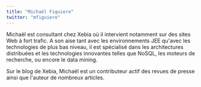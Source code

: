 ```yaml
---
title: "Michaël Figuiere"
twitter: "mfiguiere"
---
```


Michaël est consultant chez Xebia où il intervient notamment sur des
sites Web à fort trafic. A son aise tant avec les environnements JEE
qu'avec les technologies de plus bas niveau, il est spécialisé dans les
architectures distribuées et les technologies innovantes telles que
NoSQL, les moteurs de recherche, ou encore le data mining.

Sur le blog de Xebia, Michaël est un contributeur actif des revues de
presse ainsi que l'auteur de nombreux articles. 
